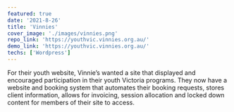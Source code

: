 ```yaml
---
featured: true
date: '2021-8-26'
title: 'Vinnies'
cover_image: './images/vinnies.png'
repo_link: 'https://youthvic.vinnies.org.au/'
demo_link: 'https://youthvic.vinnies.org.au/'
techs: ['Wordpress']
---
```


For their youth website, Vinnie’s wanted a site that displayed and encouraged participation in their youth Victoria programs. They now have a website and booking system that automates their booking requests, stores client information, allows for invoicing, session allocation and locked down content for members of their site to access.
